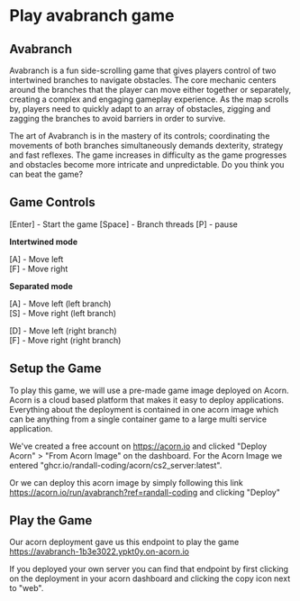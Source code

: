 # Play avabranch game

## Avabranch
Avabranch is a fun side-scrolling game that gives players control of two intertwined branches to navigate obstacles. The core mechanic centers around the branches that the player can move either together or separately, creating a complex and engaging gameplay experience. As the map scrolls by, players need to quickly adapt to an array of obstacles, zigging and zagging the branches to avoid barriers in order to survive.

The art of Avabranch is in the mastery of its controls; coordinating the movements of both branches simultaneously demands dexterity, strategy and fast reflexes. The game increases in difficulty as the game progresses and obstacles become more intricate and unpredictable.  Do you think you can beat the game?

## Game Controls
\[Enter\] - Start the game
\[Space\] - Branch threads
\[P\] - pause

**Intertwined mode**

\[A\] - Move left<br>
\[F\] - Move right

**Separated mode**

\[A\] - Move left (left branch)<br>
\[S\] - Move right (left branch)

\[D\] - Move left (right branch)<br>
\[F\] - Move right (right branch)

## Setup the Game
To play this game, we will use a pre-made game image deployed on Acorn.  Acorn is a cloud based platform that makes it easy to deploy applications.  Everything about the deployment is contained in one acorn image which can be anything from a single container game to a large multi service application.

We've created a free account on https://acorn.io and clicked "Deploy Acorn" > "From Acorn Image" on the dashboard.  For the Acorn Image we entered "ghcr.io/randall-coding/acorn/cs2_server:latest".

Or we can deploy this acorn image by simply following this link https://acorn.io/run/avabranch?ref=randall-coding and clicking "Deploy"

## Play the Game
Our acorn deployment gave us this endpoint to play the game https://avabranch-1b3e3022.ypkt0y.on-acorn.io

If you deployed your own server you can find that endpoint by first clicking on the deployment in your acorn dashboard and clicking the copy icon next to "web".
